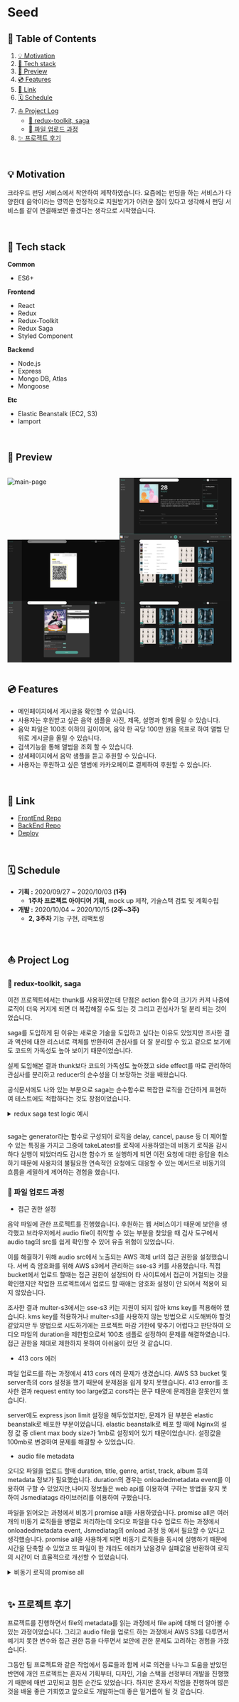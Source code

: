 # Seed

## 🎯 Table of Contents

1. [💡 Motivation](#-Motivation)
2. [🔨 Tech stack](#-Tech-stack)
3. [🔎 Preview](#-Preview)
4. [💿 Features](#-Features)
5. [🛫 Link](#-Link)
6. [🗓 Schedule](#-Schedule)
7. [⛵️ Project Log](#-Project-Log)
    - [🔅 redux-toolkit, saga](#-redux-toolkit,-saga)
    - [🔅 파일 업로드 과정](#-파일-업로드-과정)
8. [✨ 프로젝트 후기](#-프로젝트-후기)

<br>

## 💡 Motivation

크라우드 펀딩 서비스에서 착안하여 제작하였습니다. 요즘에는 펀딩을 하는 서비스가 다양한데 음악이라는 영역은 안정적으로 지원받기가 어려운 점이 있다고 생각해서 펀딩 서비스를 같이 연결해보면 좋겠다는 생각으로 시작했습니다.

<br>

## 🔨 Tech stack

**Common**

- ES6+

**Frontend**

- React
- Redux
- Redux-Toolkit
- Redux Saga
- Styled Component

**Backend**

- Node.js
- Express
- Mongo DB, Atlas
- Mongoose

**Etc**

- Elastic Beanstalk (EC2, S3)
- Iamport

<br>

## 🔎 Preview

<br>

<div style="display: flex; flex-wrap: wrap">
  <img src="./src/assets/main page.png" alt="main-page" style="width: 50%;" />
  <img src="./src/assets/detail page.png" alt="detail-page" style="width: 50%;" />
  <img src="./src/assets/payment.png" alt="payment" style="width: 50%;" />
  <img src="./src/assets/search preview.png" alt="search-preview" style="width: 50%;" />
  <img src="./src/assets/upload page.png" alt="upload-page" style="width: 50%;" />
  <img src="./src/assets/search result.png" alt="search result" style="width: 50%;" />
</div>

<br>

## 💿 Features
- 메인페이지에서 게시글을 확인할 수 있습니다.
- 사용자는 후원받고 싶은 음악 샘플을 사진, 제목, 설명과 함께 올릴 수 있습니다.
- 음악 파일은 100초 이하의 길이이며, 음악 한 곡당 100만 원을 목표로 하여 앨범 단위로 게시글을 올릴 수 있습니다.
- 검색기능을 통해 앨범을 조회 할 수 있습니다.
- 상세페이지에서 음악 샘플을 듣고 후원할 수 있습니다.
- 사용자는 후원하고 싶은 앨범에 카카오페이로 결제하여 후원할 수 있습니다.

<br>

## 🛫 Link
- [FrontEnd Repo](https://github.com/Seed-751/Seed-client)
- [BackEnd Repo](https://github.com/Seed-751/Seed-server)
- [Deploy](https://seed751.live/)

<br>

## 🗓 Schedule

- **기획 :** 2020/09/27 ~ 2020/10/03 **(1주)**
    - **1주차 프로젝트 아이디어 기획,** mock up 제작, 기술스택 검토 및 계획수립
- **개발 :** 2020/10/04 ~ 2020/10/15 **(2주~3주)**
    - **2, 3주차** 기능 구현, 리팩토링

<br>

## ⛵️ Project Log

### 🔅 redux-toolkit, saga

이전 프로젝트에서는 thunk를 사용하였는데 단점은 action 함수의 크기가 커져 나중에 로직이 더욱 커지게 되면 더 복잡해질 수도 있는 것 그리고 관심사가 덜 분리 되는 것이었습니다.

saga를 도입하게 된 이유는 새로운 기술을 도입하고 싶다는 이유도 있었지만 조사한 결과 액션에 대한 리스너로 객체를 반환하여 관심사를 더 잘 분리할 수 있고 겉으로 보기에도 코드의 가독성도 높아 보이기 때문이었습니다.

실제 도입해본 결과 thunk보다 코드의 가독성도 높아졌고 side effect를 따로 관리하여 관심사를 분리하고 reducer의 순수성을 더 보장하는 것을 배웠습니다.

공식문서에도 나와 있는 부분으로 saga는 순수함수로 복잡한 로직을 간단하게 표현하여 테스트에도 적합하다는 것도 장점이었습니다.

<details>
<summary>redux saga test logic 예시</summary>

```js
describe("Request signup in userSaga test", () => {
  it("Request signup success => ", () => {
    const data = {
      email: "test@gmail.com",
      password: "test",
      name: "test",
    };

    const response = {
      success: true,
    };

    return expectSaga(handleSignupSaga, { payload: data })
      .withReducer(userReducer)
      .provide([[call(requestSignup, data), response]])
      .put({ type: "user/signupSuccess", payload: undefined })
      .hasFinalState({
        userInfo: null,
        isLoading: false,
        isLoggedIn: false,
        isSignupSuccess: true,
        error: null,
      })
      .silentRun();
  });
});

```
</details>
<br>

saga는 generator라는 함수로 구성되어 로직을 delay, cancel, pause 등 더 제어할수 있는 특징을 가지고 그중에 takeLatest를 로직에 사용하였는데 비동기 로직을 감시하다 실행이 되었더라도 감시한 함수가 또 실행하게 되면 이전 요청에 대한 응답을 취소하기 때문에 사용자의 불필요한 연속적인 요청에도 대응할 수 있는 메서드로 비동기의 흐름을 세밀하게 제어하는 경험을 했습니다.

### 🔅 파일 업로드 과정

- 접근 권한 설정

음악 파일에 관한 프로젝트를 진행했습니다. 후원하는 웹 서비스이기 때문에 보안을 생각했고 브라우저에서 audio file이 취약할 수 있는 부분을 찾았을 때 검사 도구에서 audio tag의 src를 쉽게 확인할 수 있어 유출 위험이 있었습니다.

이를 해결하기 위해 audio src에서 노출되는 AWS 객체 url의 접근 권한을 설정했습니다. 서버 측 암호화를 위해 AWS s3에서 관리하는 sse-s3 키를 사용했습니다. 직접 bucket에서 업로드 할때는 접근 권한이 설정되어 타 사이트에서 접근이 거절되는 것을 확인했지만 작업한 프로젝트에서 업로드 할 때애는 암호화 설정이 안 되어서 적용이 되지 않았습니다.

조사한 결과 multer-s3에서는 sse-s3 키는 지원이 되지 않아 kms key를 적용해야 했습니다. kms key를 적용하거나 multer-s3를 사용하지 않는 방법으로 시도해봐야 할것 같았지만 두 방법으로 시도하기에는 프로젝트 마감 기한에 맞추기 어렵다고 판단하여 오디오 파일의 duration을 제한함으로써 100초 샘플로 설정하여 문제를 해결하였습니다. 접근 권한을 제대로 제한하지 못하여 아쉬움이 컸던 것 같습니다.

- 413 cors 에러

파일 업로드를 하는 과정에서 413 cors 에러 문제가 생겼습니다. AWS S3 bucket 및 server측의 cors 설정을 했기 때문에 문제점을 쉽게 찾지 못했습니다. 413 error를 조사한 결과 request entity too large였고 cors라는 문구 때문에 문제점을 잘못인지 했습니다.

server에도 express json limit 설정을 해두었었지만, 문제가 된 부분은 elastic beanstalk로 배포한 부분이었습니다. elastic beanstalk로 배포 할 때에 Nginx의 설정 값 중 client max body size가 1mb로 설정되어 있기 때문이었습니다. 설정값을 100mb로 변경하여 문제를 해결할 수 있었습니다.

- audio file metadata

오디오 파일을 업로드 할때 duration, title, genre, artist, track, album 등의 metadata 정보가 필요했습니다. duration의 경우는 onloadedmetadata event를 이용하여 구할 수 있었지만,나머지 정보들은 web api를 이용하여 구하는 방법을 찾지 못하여 Jsmediatags 라이브러리를 이용하여 구했습니다.

파일을 읽어오는 과정에서 비동기 promise all을 사용하였습니다. promise all은 여러개의 비동기 로직들을 병렬로 처리하는데 오디오 파일을 다수 업로드 하는 과정에서 onloadedmetadata event, Jsmediatag의 onload 과정 등 에서 필요할 수 있다고 생각했습니다. promise all을 사용하게 되면 비동기 로직들을 동시에 실행하기 때문에 시간을 단축할 수 있었고 또 파일이 한 개라도 에러가 났을경우 실패값을 반환하여 로직의 시간이 더 효율적으로 개선할 수 있었습니다.


<details>
<summary>비동기 로직의 promise all</summary>

```js
// accepted files validation

const validateAcceptedFiles = await Promise.all(acceptedFiles.map((file) => {
  return validateAudio(file);
}));

// audio file validation method

async function validateAudio(file) {
...
  const metadataResult = await validateMetaData(file);
...
}

// metadata validation method

function validateMetaData(file) {
  return new Promise((resolve) => {
    jsmediatags.read(file, {
      onSuccess: function (tag) {
        const { title, album, track, genre, artist } = tag.tags;

        const errorMessage = [];

        if (!album) {
          errorMessage.push({ message: ERROR.inputMetaAlbum });
        }
        ...

        if (!errorMessage.length) {
          return resolve(null);
        }
        ...
    });
  });
}

```
</details>


<br>

## ✨ 프로젝트 후기
프로젝트를 진행하면서 file의 metadata를 읽는 과정에서 file api에 대해 더 알아볼 수 있는 과정이었습니다. 그리고 audio file을 업로드 하는 과정에서 AWS S3를 다루면서 예기치 못한 변수와 접근 권한 등을 다루면서 보안에 관한 문제도 고려하는 경험을 가졌습니다.

그동안 팀 프로젝트와 같은 작업에서 동료들과 함께 서로 의견을 나누고 도움을 받았던 반면에 개인 프로젝트는 혼자서 기획부터, 디자인, 기술 스택을 선정부터 개발을 진행했기 때문에 매번 고민되고 힘든 순간도 있었습니다. 하지만 혼자서 작업을 진행하며 많은 것을 배울 좋은 기회였고 앞으로도 개발하는데 좋은 밑거름이 될 것 같습니다.
